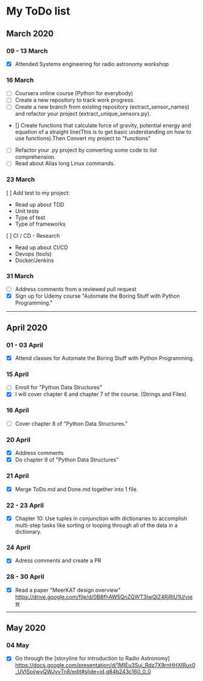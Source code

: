 # My ToDo list

## March 2020

### 09 - 13 March

- [x] Attended Systems engineering for radio astronomy workshop

### 16 March

- [ ] Coursera online course (Python for everybody)
- [ ] Create a new repository to track  work progress.
- [ ] Create a new branch from existing repository (extract_sensor_names) and refactor your project (extract_unique_sensors.py).
- [] Create functions that calculate force of gravity, potential energy and equation of a straight line(This is to get basic understanding on how to use functions).Then Convert my project to "functions"
- [ ] Refactor your .py project by converting some code to list comprehension.
- [ ] Read about Alias long Linux commands.

### 23 March

[ ] Add test to my project:

- Read up about TDD
- Unit tests
- Type of test
- Type of frameworks

[ ] CI / CD - Research

- Read up about CI/CD
- Devops (tools)
- Docker/Jenkins

### 31 March

- [ ] Address comments from a reviewed pull request
- [x] Sign up for Udemy course "Automate the Boring Stuff   with Python Programming."

- - -

## April 2020

### 01  - 03 April

- [x] Attend classes for Automate the Boring Stuff with Python Programming.

### 15 April

- [ ] Enroll for "Python Data Structures"
- [x] I will cover chapter 6 and chapter 7 of the course. (Strings and Files)

### 16 April

- [ ] Cover chapter 8 of "Python Data Structures."

### 20 April

- [x] Address comments
- [x] Do chapter 9 of "Python Data Structures"

### 21 April

- [x] Merge ToDo.md and Done.md together into 1 file.

### 22 - 23 April

- [x] Chapter 10: Use tuples in conjunction with dictionaries to accomplish multi-step tasks like sorting or looping through all of the data in a dictionary.

### 24 April

- [x] Adress comments and create a PR

### 28 - 30 April

- [x] Read a paper "MeerKAT design overview" <https://drive.google.com/file/d/0B8fhAW5QnZQWT3IwQlZ4RjRlU1U/view>

- - -

## May 2020

### 04 May

- [x] Go through the [storyline for introduction to Radio Astronomy] <https://docs.google.com/presentation/d/1MIEu3Suj_Rdz7X9rnHHXIRux0_UVlSojjwvQWJyyTn8/edit#slide=id.g84b243c160_0_0>
